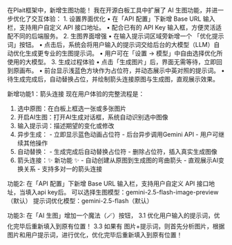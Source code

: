 
在Plait框架中，新增生图功能！
我在开源白板工具中扩展了 AI 生图功能，并进一步优化了交互体验：
	1.	设置界面优化
	•	在「API 配置」下新增 Base URL 输入栏，支持用户自定义 API 接口地址。
	•	配合已有的 API Key 输入框，方便灵活适配不同的后端服务。
	2.	生图界面增强
	•	在输入提示词区域旁新增一个 「优化提示词」按钮。
	•	点击后，系统会将用户输入的提示词交给后台的大模型（LLM）自动优化生成更专业的生图提示词。
	•	用户可在「设置 → 模型」中自由选择优化所使用的大模型。
	3.	生成过程体验
	•	点击「生成图片」后，界面无需等待，立即回到原画布。
	•	前台显示浅蓝色方块作为占位符，并动态展示中英对照的提示词。
	•	待生成完成后，自动替换占位，并绘制箭头连接原图与生成图，直观展示效果。


新增功能1：箭头连接
  现在用户体验的完整流程是：
  1. 选中原图：在白板上框选一张或多张图片
  2. 开启AI生图：打开AI生成对话框，系统自动识别选中图像
  3. 输入提示词：描述期望的变化或修改
  4. 异步生成：
    - 立即显示蓝色动画占位符
    - 后台异步调用Gemini API
    - 用户可继续其他操作
  5. 自动替换：
    - 生成完成后自动替换占位符
    - 删除占位符，插入真实生成图像
  6. 箭头连接：✨ 新功能 ✨
    - 自动创建从原图到生成图的弯曲箭头
    - 直观展示AI变换关系
    - 支持多对一的箭头连接

功能2:
在「API 配置」下新增 Base URL 输入栏，支持用户自定义 API 接口地址，当填入api key后。
可以选择生图模型：gemini-2.5-flash-image-preview （默认）
提示词优化模型：gemini-2.5-flash（默认）

功能3: 在「AI 生图」增加一个魔法（🪄）按钮，
3.1 优化用户输入的提示词，优化完毕后重新填入到原有位置！
3.3 如果有 图片+提示词，则首先分析图片，根据图片和用户提示词，进行优化，优化完毕后重新填入到原有位置！
